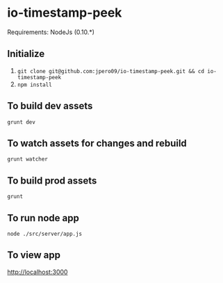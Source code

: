 # io-timestamp-peek

Requirements:
  NodeJs (0.10.*)

## Initialize
1. `git clone git@github.com:jpero09/io-timestamp-peek.git && cd io-timestamp-peek`
2. `npm install`

## To build dev assets
`grunt dev`

## To watch assets for changes and rebuild
`grunt watcher`

## To build prod assets
`grunt`

## To run node app
`node ./src/server/app.js`

## To view app
[http://localhost:3000](http://localhost:3000)
